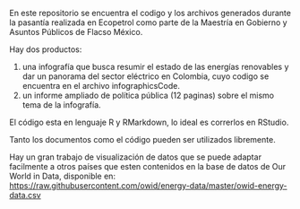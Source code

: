 En este repositorio se encuentra el codigo y los archivos generados durante la pasantía realizada en Ecopetrol como parte de la Maestría en Gobierno y Asuntos Públicos de Flacso México.

Hay dos productos:
1. una infografía que busca resumir el estado de las energías renovables y dar un panorama del sector eléctrico en Colombia, cuyo codigo se encuentra en el archivo infographicsCode.
2. un informe ampliado de política pública (12 paginas) sobre el mismo tema de la infografía.

El código esta en lenguaje R y RMarkdown, lo ideal es correrlos en RStudio.

Tanto los documentos como el código pueden ser utilizados libremente.

Hay un gran trabajo de visualización de datos que se puede adaptar facilmente a otros países que esten contenidos en la base de datos de Our World in Data, disponible en: https://raw.githubusercontent.com/owid/energy-data/master/owid-energy-data.csv
